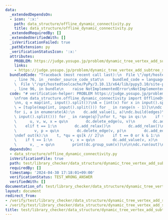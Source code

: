 ```yaml
---
data:
  _extendedDependsOn:
  - icon: ':x:'
    path: data_structure/offline_dynamic_connectivity.py
    title: data_structure/offline_dynamic_connectivity.py
  _extendedRequiredBy: []
  _extendedVerifiedWith: []
  _isVerificationFailed: true
  _pathExtension: py
  _verificationStatusIcon: ':x:'
  attributes:
    PROBLEM: https://judge.yosupo.jp/problem/dynamic_tree_vertex_add_subtree_sum
    links:
    - https://judge.yosupo.jp/problem/dynamic_tree_vertex_add_subtree_sum
  bundledCode: "Traceback (most recent call last):\n  File \"/opt/hostedtoolcache/PyPy/3.10.13/x64/lib/pypy3.10/site-packages/onlinejudge_verify/documentation/build.py\"\
    , line 76, in _render_source_code_stat\n    bundled_code = language.bundle(\n\
    \  File \"/opt/hostedtoolcache/PyPy/3.10.13/x64/lib/pypy3.10/site-packages/onlinejudge_verify/languages/python.py\"\
    , line 96, in bundle\n    raise NotImplementedError\nNotImplementedError\n"
  code: "# verification-helper: PROBLEM https://judge.yosupo.jp/problem/dynamic_tree_vertex_add_subtree_sum\n\
    \nfrom data_structure.offline_dynamic_connectivity import OfflineDynamicConnectivity\n\
    \nn, q = map(int, input().split())\nA = [int(x) for x in input().split()]\nedges\
    \ = [tuple(map(int, input().split())) for _ in range(n - 1)]\n\ndc = OfflineDynamicConnectivity(n)\n\
    for i, a in enumerate(A):\n    dc.add_value(i, a)\ndc.build(edges)\n\nqs = [list(map(int,\
    \ input().split())) for _ in range(q)]\nfor t, *qu in qs:\n    if t == 0:\n  \
    \      u, v, w, x = qu\n        dc.delete_edge(u, v)\n        dc.add_edge(w, x)\n\
    \    elif t == 1:\n        dc.add_relax()\n        dc.add_relax()\n    else:\n\
    \        v, p = qu\n        dc.delete_edge(v, p)\n        dc.add_edge(v, p)\n\n\
    \ndef out(k):\n    t, *qu = qs[k // 2]\n    if t == 0 or k & 1:\n        return\n\
    \    if t == 1:\n        v, x = qu\n        dc.add_value(v, x)\n    else:\n  \
    \      v, _ = qu\n        print(dc.group_sum(v))\n\n\ndc.run(out)\n"
  dependsOn:
  - data_structure/offline_dynamic_connectivity.py
  isVerificationFile: true
  path: test/library_checker/data_structure/dynamic_tree_vertex_add_subtree_sum.test.py
  requiredBy: []
  timestamp: '2024-04-30 17:18:01+09:00'
  verificationStatus: TEST_WRONG_ANSWER
  verifiedWith: []
documentation_of: test/library_checker/data_structure/dynamic_tree_vertex_add_subtree_sum.test.py
layout: document
redirect_from:
- /verify/test/library_checker/data_structure/dynamic_tree_vertex_add_subtree_sum.test.py
- /verify/test/library_checker/data_structure/dynamic_tree_vertex_add_subtree_sum.test.py.html
title: test/library_checker/data_structure/dynamic_tree_vertex_add_subtree_sum.test.py
---
```

